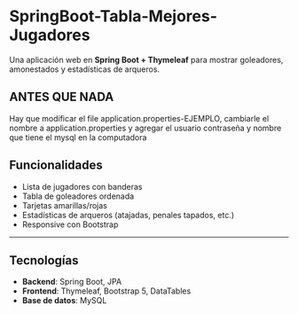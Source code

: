 # SpringBoot-Tabla-Mejores-Jugadores

Una aplicación web en **Spring Boot + Thymeleaf** para mostrar goleadores, amonestados y estadísticas de arqueros.

## ANTES QUE NADA 
Hay que modificar el file application.properties-EJEMPLO, cambiarle el nombre a application.properties y agregar el usuario contraseña y nombre que tiene el mysql en la computadora


## Funcionalidades

- Lista de jugadores con banderas
- Tabla de goleadores ordenada
- Tarjetas amarillas/rojas
- Estadísticas de arqueros (atajadas, penales tapados, etc.)
- Responsive con Bootstrap

---

## Tecnologías

- **Backend**: Spring Boot, JPA
- **Frontend**: Thymeleaf, Bootstrap 5, DataTables
- **Base de datos**: MySQL


